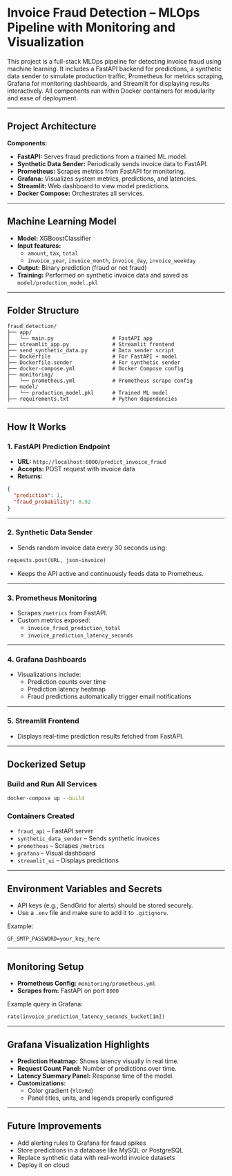 # Invoice Fraud Detection – MLOps Pipeline with Monitoring and Visualization

This project is a full-stack MLOps pipeline for detecting invoice fraud using machine learning. It includes a FastAPI backend for predictions, a synthetic data sender to simulate production traffic, Prometheus for metrics scraping, Grafana for monitoring dashboards, and Streamlit for displaying results interactively. All components run within Docker containers for modularity and ease of deployment.

---

## Project Architecture

**Components:**

- **FastAPI:** Serves fraud predictions from a trained ML model.
- **Synthetic Data Sender:** Periodically sends invoice data to FastAPI.
- **Prometheus:** Scrapes metrics from FastAPI for monitoring.
- **Grafana:** Visualizes system metrics, predictions, and latencies.
- **Streamlit:** Web dashboard to view model predictions.
- **Docker Compose:** Orchestrates all services.

---

## Machine Learning Model

- **Model:** XGBoostClassifier
- **Input features:**
  - `amount`, `tax`, `total`
  - `invoice_year`, `invoice_month`, `invoice_day`, `invoice_weekday`
- **Output:** Binary prediction (fraud or not fraud)
- **Training:** Performed on synthetic invoice data and saved as `model/production_model.pkl`

---

## Folder Structure

```
fraud_detection/
├── app/
│   └── main.py                   # FastAPI app
├── streamlit_app.py              # Streamlit frontend
├── send_synthetic_data.py        # Data sender script
├── Dockerfile                    # For FastAPI + model
├── Dockerfile.sender             # For synthetic sender
├── docker-compose.yml            # Docker Compose config
├── monitoring/
│   └── prometheus.yml            # Prometheus scrape config
├── model/
│   └── production_model.pkl      # Trained ML model
├── requirements.txt              # Python dependencies
```

---

## How It Works

### 1. FastAPI Prediction Endpoint

- **URL:** `http://localhost:8000/predict_invoice_fraud`
- **Accepts:** POST request with invoice data
- **Returns:**

```json
{
  "prediction": 1,
  "fraud_probability": 0.92
}
```

---

### 2. Synthetic Data Sender

- Sends random invoice data every 30 seconds using:

```python
requests.post(URL, json=invoice)
```

- Keeps the API active and continuously feeds data to Prometheus.

---

### 3. Prometheus Monitoring

- Scrapes `/metrics` from FastAPI.
- Custom metrics exposed:
  - `invoice_fraud_prediction_total`
  - `invoice_prediction_latency_seconds`

---

### 4. Grafana Dashboards

- Visualizations include:
  - Prediction counts over time
  - Prediction latency heatmap
  - Fraud predictions automatically trigger email notifications
---

### 5. Streamlit Frontend

- Displays real-time prediction results fetched from FastAPI.

---

## Dockerized Setup

### Build and Run All Services

```bash
docker-compose up --build
```

### Containers Created

- `fraud_api` – FastAPI server
- `synthetic_data_sender` – Sends synthetic invoices
- `prometheus` – Scrapes `/metrics`
- `grafana` – Visual dashboard
- `streamlit_ui` – Displays predictions

---

## Environment Variables and Secrets

- API keys (e.g., SendGrid for alerts) should be stored securely.
- Use a `.env` file and make sure to add it to `.gitignore`.

Example:

```env
GF_SMTP_PASSWORD=your_key_here
```

---

## Monitoring Setup

- **Prometheus Config:** `monitoring/prometheus.yml`
- **Scrapes from:** FastAPI on port `8000`

Example query in Grafana:

```promql
rate(invoice_prediction_latency_seconds_bucket[1m])
```

---

## Grafana Visualization Highlights

- **Prediction Heatmap:** Shows latency visually in real time.
- **Request Count Panel:** Number of predictions over time.
- **Latency Summary Panel:** Response time of the model.
- **Customizations:**
  - Color gradient (`YlOrRd`)
  - Panel titles, units, and legends properly configured

---

## Future Improvements

- Add alerting rules to Grafana for fraud spikes
- Store predictions in a database like MySQL or PostgreSQL
- Replace synthetic data with real-world invoice datasets
- Deploy it on cloud
